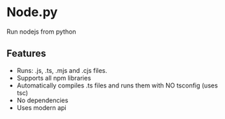 # Node.py

Run nodejs from python

## Features

- Runs: .js, .ts, .mjs and .cjs files.
- Supports all npm libraries
- Automatically compiles .ts files and runs them with NO tsconfig (uses tsc)
- No dependencies
- Uses modern api
